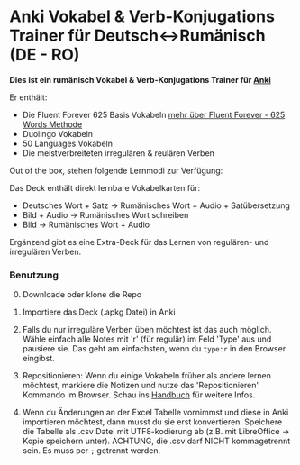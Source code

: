 Anki Vokabel & Verb-Konjugations Trainer für Deutsch<->Rumänisch (DE - RO)
============================================

**Dies ist ein rumänisch Vokabel & Verb-Konjugations Trainer für [Anki](http://ankisrs.net)**

Er enthält:
- Die Fluent Forever 625 Basis Vokabeln [mehr über Fluent Forever - 625 Words Methode](https://blog.fluent-forever.com/base-vocabulary-list/)
- Duolingo Vokabeln
- 50 Languages Vokabeln
- Die meistverbreiteten irregulären & reulären Verben

Out of the box, stehen folgende Lernmodi zur Verfügung:

Das Deck enthält direkt lernbare Vokabelkarten für:
* Deutsches Wort + Satz -> Rumänisches Wort + Audio + Satübersetzung
* Bild + Audio -> Rumänisches Wort schreiben
* Bild -> Rumänisches Wort + Audio

Ergänzend gibt es eine Extra-Deck für das Lernen von regulären- und irregulären Verben.

### Benutzung

0. Downloade oder klone die Repo

1. Importiere das Deck (.apkg Datei) in Anki

2. Falls du nur irreguläre Verben üben möchtest ist das auch möglich. Wähle einfach alle Notes mit 'r' (für regulär) im Feld 'Type' aus und pausiere sie. Das geht am einfachsten, wenn du `type:r` in den Browser eingibst.

3. Repositionieren: Wenn du einige Vokabeln früher als andere lernen möchtest, markiere die Notizen und nutze das 'Repositionieren' Kommando im Browser. Schau ins [Handbuch](http://ankisrs.net/docs/manual.html#other-menu-items) für weitere Infos.

4. Wenn du Änderungen an der Excel Tabelle vornimmst und diese in Anki importieren möchtest, dann musst du sie erst konvertieren. Speichere die Tabelle als .csv Datei mit UTF8-kodierung ab (z.B. mit LibreOffice -> Kopie speichern unter). ACHTUNG, die .csv darf NICHT kommagetrennt sein. Es muss per `;` getrennt werden.
